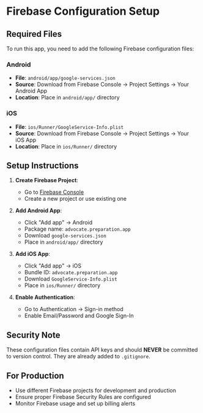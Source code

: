 # Firebase Configuration Setup

## Required Files

To run this app, you need to add the following Firebase configuration files:

### Android
- **File**: `android/app/google-services.json`
- **Source**: Download from Firebase Console → Project Settings → Your Android App
- **Location**: Place in `android/app/` directory

### iOS
- **File**: `ios/Runner/GoogleService-Info.plist`
- **Source**: Download from Firebase Console → Project Settings → Your iOS App
- **Location**: Place in `ios/Runner/` directory

## Setup Instructions

1. **Create Firebase Project**:
   - Go to [Firebase Console](https://console.firebase.google.com/)
   - Create a new project or use existing one

2. **Add Android App**:
   - Click "Add app" → Android
   - Package name: `advocate.preparation.app`
   - Download `google-services.json`
   - Place in `android/app/` directory

3. **Add iOS App**:
   - Click "Add app" → iOS
   - Bundle ID: `advocate.preparation.app`
   - Download `GoogleService-Info.plist`
   - Place in `ios/Runner/` directory

4. **Enable Authentication**:
   - Go to Authentication → Sign-in method
   - Enable Email/Password and Google Sign-In

## Security Note

These configuration files contain API keys and should **NEVER** be committed to version control. They are already added to `.gitignore`.

## For Production

- Use different Firebase projects for development and production
- Ensure proper Firebase Security Rules are configured
- Monitor Firebase usage and set up billing alerts

